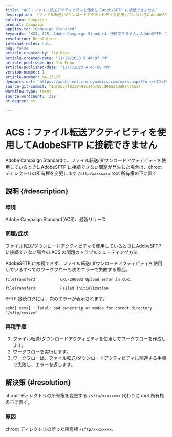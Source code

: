 ```yaml
---
title: "ACS：ファイル転送アクティビティを使用してAdobeSFTP に接続できません"
description: 「ファイル転送/ダウンロードアクティビティを使用しているときにAdobeSFTP に接続できないAdobe Campaign Standardの問題を解決する方法を説明します。」
solution: Campaign
product: Campaign
applies-to: "Campaign Standard"
keywords: "KCS, ACS, Adobe Campaign Standard，接続できません，AdobeSFTP，ファイル転送，ダウンロード，エラー， CRL-290003, cURL，トラブルシューティング"
resolution: Resolution
internal-notes: null
bug: false
article-created-by: Jim Menn
article-created-date: "11/29/2023 9:44:07 PM"
article-published-by: Jim Menn
article-published-date: "12/7/2023 4:45:08 PM"
version-number: 1
article-number: KA-23272
dynamics-url: "https://adobe-ent.crm.dynamics.com/main.aspx?forceUCI=1&pagetype=entityrecord&etn=knowledgearticle&id=e39cbc69-008f-ee11-8179-6045bd006268"
source-git-commit: f1bfdd57f8339491c146750cd96adadd824ae517
workflow-type: tm+mt
source-wordcount: '219'
ht-degree: 4%

---
```


# ACS：ファイル転送アクティビティを使用してAdobeSFTP に接続できません


Adobe Campaign Standardで、ファイル転送/ダウンロードアクティビティを使用しているときにAdobeSFTP に接続できない問題が発生した場合は、chroot ディレクトリの所有権を変更します `/sftp/xxxxxxxx` root 所有権の下に置く

## 説明 {#description}


### 環境

Adobe Campaign Standard(ACS)、最新リリース



### 問題/症状

ファイル転送/ダウンロードアクティビティを使用しているときにAdobeSFTP に接続できない場合の ACS の問題のトラブルシューティング方法。

AdobeSFTP に接続できず、ファイル転送/ダウンロードアクティビティを使用しているすべてのワークフローも次のエラーで失敗する場合。




```
fileTransfer3           CRL-290003 Upload error in cURL 

fileTransfer3           Failed initialization
```




SFTP 接続ログには、次のエラーが表示されます。




```
sshd[ xxxx] : fatal: bad ownership or modes for chroot directory "/sftp/xxxxxx"
```






### <b>再現手順</b>

1. ファイル転送/ダウンロードアクティビティを使用してワークフローを作成します。
2. ワークフローを実行します。
3. ワークフローは、ファイル転送/ダウンロードアクティビティに関連する手順で失敗し、エラーを返します。



## 解決策 {#resolution}


chroot ディレクトリの所有権を変更する `/sftp/xxxxxxxx` 代わりに root 所有権の下に置く。

### 原因

chroot ディレクトリの誤った所有権 `/sftp/xxxxxxxx. `
